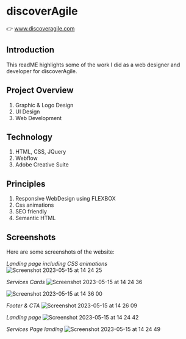 # discoverAgile
👉 www.discoveragile.com

## Introduction
This readME highlights some of the work I did as a web designer and developer for discoverAgile.

## Project Overview
1. Graphic & Logo Design
2. UI Design
3. Web Development

## Technology
1. HTML, CSS, JQuery
2. Webflow
3. Adobe Creative Suite

## Principles
1. Responsive WebDesign using FLEXBOX
2. Css animations
3. SEO friendly
4. Semantic HTML

## Screenshots
Here are some screenshots of the website:


*Landing page including CSS animations*
![Screenshot 2023-05-15 at 14 24 25](https://github.com/AaronMoroney/discoverAgile/assets/102585645/b0caf6f1-db54-46f6-b007-de9a6f5256fb)

*Services Cards*
![Screenshot 2023-05-15 at 14 24 36](https://github.com/AaronMoroney/discoverAgile/assets/102585645/6f0093da-9ef1-4d7e-99e7-0d5f3b291b97)


![Screenshot 2023-05-15 at 14 36 00](https://github.com/AaronMoroney/discoverAgile/assets/102585645/056761ed-2973-470e-add6-cb0a8403e0c5)

*Footer & CTA*
![Screenshot 2023-05-15 at 14 26 09](https://github.com/AaronMoroney/discoverAgile/assets/102585645/c4ecddd6-bcd6-492f-ad18-60576e070b4e)

*Landing page*
![Screenshot 2023-05-15 at 14 24 42](https://github.com/AaronMoroney/discoverAgile/assets/102585645/d717b8e5-9435-4cee-9d21-d54a78f28a8a)

*Services Page landing*
![Screenshot 2023-05-15 at 14 24 49](https://github.com/AaronMoroney/discoverAgile/assets/102585645/560e5d66-0aa0-4f03-baff-789914ace75a)

